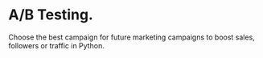 # A/B Testing.

Choose the best campaign for future marketing campaigns to boost sales, followers or traffic in Python.
